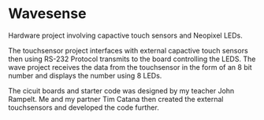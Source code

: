# Wavesense
Hardware project involving capactive touch sensors and Neopixel LEDs. 

The touchsensor project interfaces with external capactive touch sensors then using RS-232 Protocol transmits to the board controlling the LEDS. The wave project receives the data from the touchsensor in the form of an 8 bit number and displays the number using 8 LEDs.

The cicuit boards and starter code was designed by my teacher John Rampelt. Me and my partner Tim Catana then created the external touchsensors and developed the code further.
